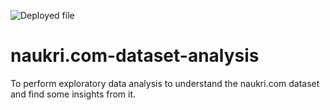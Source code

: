 ![Deployed file](https://user-images.githubusercontent.com/61543559/196840251-4c96e893-b496-4476-bb08-044388c2e55d.png)
# naukri.com-dataset-analysis
To perform exploratory data analysis to understand the naukri.com dataset and find some insights from it.
